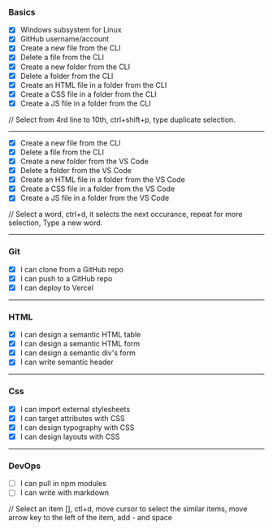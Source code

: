### Basics

- [x] Windows subsystem for Linux
- [x] GitHub username/account
- [x] Create a new file from the CLI
- [x] Delete a file from the CLI
- [x] Create a new folder from the CLI
- [x] Delete a folder from the CLI
- [x] Create an HTML file in a folder from the CLI
- [x] Create a CSS file in a folder from the CLI
- [x] Create a JS file in a folder from the CLI

// Select from 4rd line to 10th, ctrl+shift+p, type duplicate selection.

---

- [x] Create a new file from the CLI
- [x] Delete a file from the CLI
- [x] Create a new folder from the VS Code
- [x] Delete a folder from the VS Code
- [x] Create an HTML file in a folder from the VS Code
- [x] Create a CSS file in a folder from the VS Code
- [x] Create a JS file in a folder from the VS Code

// Select a word, ctrl+d, it selects the next occurance, repeat for more selection, Type a new word.

---

### Git

- [x] I can clone from a GitHub repo
- [x] I can push to a GitHub repo
- [x] I can deploy to Vercel

---

### HTML

- [x] I can design a semantic HTML table
- [x] I can design a semantic HTML form
- [x] I can design a semantic div's form
- [x] I can write semantic header

---

### Css

- [x] I can import external stylesheets
- [x] I can target attributes with CSS
- [x] I can design typography with CSS
- [x] I can design layouts with CSS

***

### DevOps

- [ ] I can pull in npm modules
- [ ] I can write with markdown

// Select an item [], ctl+d, move cursor to select the similar items, move arrow key to the left of the item, add - and space
